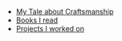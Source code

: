 ---
---

* [My Tale about Craftsmanship](becoming-a-craftsman.md)
* [Books I read](books.md)
* [Projects I worked on](projects-i-worked-on/index.md)